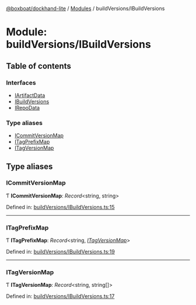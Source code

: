 [@boxboat/dockhand-lite](../README.md) / [Modules](../modules.md) / buildVersions/IBuildVersions

# Module: buildVersions/IBuildVersions

## Table of contents

### Interfaces

- [IArtifactData](../interfaces/buildversions_ibuildversions.iartifactdata.md)
- [IBuildVersions](../interfaces/buildversions_ibuildversions.ibuildversions.md)
- [IRepoData](../interfaces/buildversions_ibuildversions.irepodata.md)

### Type aliases

- [ICommitVersionMap](buildversions_ibuildversions.md#icommitversionmap)
- [ITagPrefixMap](buildversions_ibuildversions.md#itagprefixmap)
- [ITagVersionMap](buildversions_ibuildversions.md#itagversionmap)

## Type aliases

### ICommitVersionMap

Ƭ **ICommitVersionMap**: *Record*<string, string\>

Defined in: [buildVersions/IBuildVersions.ts:15](https://github.com/boxboat/dockhand-lite/blob/cfc9e3a/src/spec/buildVersions/IBuildVersions.ts#L15)

___

### ITagPrefixMap

Ƭ **ITagPrefixMap**: *Record*<string, [*ITagVersionMap*](buildversions_ibuildversions.md#itagversionmap)\>

Defined in: [buildVersions/IBuildVersions.ts:19](https://github.com/boxboat/dockhand-lite/blob/cfc9e3a/src/spec/buildVersions/IBuildVersions.ts#L19)

___

### ITagVersionMap

Ƭ **ITagVersionMap**: *Record*<string, string[]\>

Defined in: [buildVersions/IBuildVersions.ts:17](https://github.com/boxboat/dockhand-lite/blob/cfc9e3a/src/spec/buildVersions/IBuildVersions.ts#L17)
